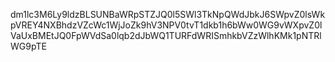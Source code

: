 dm1lc3M6Ly9ldzBLSUNBaWRpSTZJQ0l5SWl3TkNpQWdJbkJ6SWpvZ0lsWkpVREY4NXBhdzVZcWc1WjJoZk9hV3NPV0tvT1dkb1h6bWw0WG9vWXpvZ0lVaUxBMEtJQ0FpWVdSa0lqb2dJbWQ1TURFdWRISmhkbVZzWlhKMk1pNTRlWG9pTE
